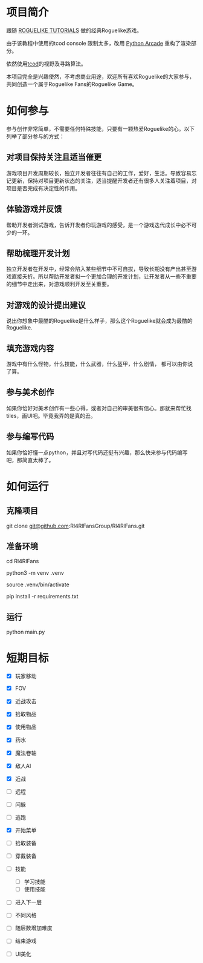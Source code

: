 # 项目简介
跟随 [ROGUELIKE TUTORIALS](https://rogueliketutorials.com/) 做的经典Roguelike游戏。

由于该教程中使用的tcod console 限制太多，改用 [Python Arcade](https://api.arcade.academy/en/development/get_started/introduction.html) 重构了渲染部分。

依然使用[tcod](https://python-tcod.readthedocs.io/en/latest/tcod/getting-started.html)的视野及寻路算法。

本项目完全是兴趣使然，不考虑商业用途，欢迎所有喜欢Roguelike的大家参与，共同创造一个属于Roguelike Fans的Roguelike Game。

# 如何参与

  参与创作非常简单，不需要任何特殊技能，只要有一颗热爱Roguelike的心。以下列举了部分参与的方式：
  
  ## 对项目保持关注且适当催更
  游戏项目开发周期较长，独立开发者往往有自己的工作，爱好，生活。导致容易忘记更新，保持对项目更新状态的关注，适当提醒开发者还有很多人关注着项目，对项目是否完成有决定性的作用。
  
  ## 体验游戏并反馈
  帮助开发者测试游戏，告诉开发者你玩游戏的感受，是一个游戏迭代成长中必不可少的一环。

  ## 帮助梳理开发计划
  独立开发者在开发中，经常会陷入某些细节中不可自拔，导致长期没有产出甚至游戏直接夭折。所以帮助开发者拟一个更加合理的开发计划，让开发者从一些不重要的细节中走出来，对游戏顺利开发至关重要。

  ## 对游戏的设计提出建议
  说出你想象中最酷的Roguelike是什么样子，那么这个Roguelike就会成为最酷的Roguelike.

  ## 填充游戏内容
  游戏中有什么怪物，什么技能，什么武器，什么盔甲，什么剧情， 都可以由你说了算。

  ## 参与美术创作
  如果你恰好对美术创作有一些心得，或者对自己的审美很有信心。那就来帮忙找tiles，画UI吧。毕竟我弄的是真的丑。

  ## 参与编写代码
  如果你恰好懂一点python，并且对写代码还挺有兴趣，那么快来参与代码编写吧，那简直太棒了。

# 如何运行

## 克隆项目
git clone git@github.com:Rl4RlFansGroup/Rl4RlFans.git

## 准备环境
cd Rl4RlFans

python3 -m venv .venv

source .venv/bin/activate

pip install -r requirements.txt

## 运行
python main.py

# 短期目标

- [x]  玩家移动
- [x]  FOV
- [x]  近战攻击
- [x]  拾取物品
- [x]  使用物品
  - [x]  药水
  - [x]  魔法卷轴
- [x]  敌人AI
  - [x] 近战
  - [ ] 远程
  - [ ] 闪躲
  - [ ] 逃跑
- [x]  开始菜单
- [ ] 拾取装备
- [ ] 穿戴装备
- [ ] 技能
  - [ ] 学习技能
  - [ ] 使用技能
- [ ]  进入下一层
  - [ ] 不同风格
  - [ ] 随层数增加难度
- [ ] 结束游戏
- [ ]  UI美化


